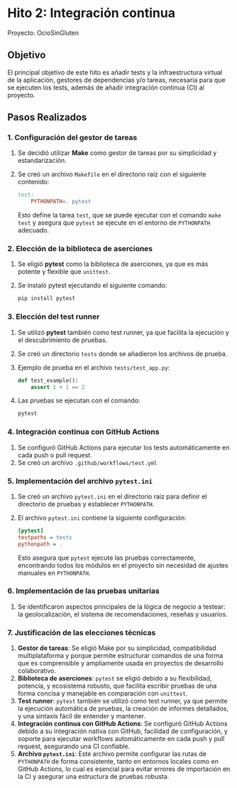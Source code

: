 # Hito 2: Integración continua

Proyecto: OcioSinGluten  

## Objetivo

El principal objetivo de este hito es añadir tests y la infraestructura virtual de la aplicación, gestores de dependencias y/o tareas, necesaria para que se ejecuten los tests, además de añadir integración continua (CI) al proyecto.

## Pasos Realizados

### 1. Configuración del **gestor de tareas**
1. Se decidió utilizar **Make** como gestor de tareas por su simplicidad y estandarización.
2. Se creó un archivo `Makefile` en el directorio raíz con el siguiente contenido:

    ```Makefile
    test:
        PYTHONPATH=. pytest
    ```

   Esto define la tarea `test`, que se puede ejecutar con el comando `make test` y asegura que `pytest` se ejecute en el entorno de `PYTHONPATH` adecuado.

### 2. Elección de la **biblioteca de aserciones**
1. Se eligió **pytest** como la biblioteca de aserciones, ya que es más potente y flexible que `unittest`.
2. Se instaló pytest ejecutando el siguiente comando:

    ```bash
    pip install pytest
    ```

### 3. Elección del **test runner**
1. Se utilizó **pytest** también como test runner, ya que facilita la ejecución y el descubrimiento de pruebas.
2. Se creó un directorio `tests` donde se añadieron los archivos de prueba.
3. Ejemplo de prueba en el archivo `tests/test_app.py`:

    ```python
    def test_example():
        assert 1 + 1 == 2
    ```

4. Las pruebas se ejecutan con el comando:

    ```bash
    pytest
    ```

### 4. **Integración continua con GitHub Actions**
1. Se configuró GitHub Actions para ejecutar los tests automáticamente en cada push o pull request.
2. Se creó un archivo `.github/workflows/test.yml` 

### 5. **Implementación del archivo `pytest.ini`**
1. Se creó un archivo `pytest.ini` en el directorio raíz para definir el directorio de pruebas y establecer `PYTHONPATH`.
2. El archivo `pytest.ini` contiene la siguiente configuración:

    ```ini
    [pytest]
    testpaths = tests
    pythonpath = .
    ```

   Esto asegura que `pytest` ejecute las pruebas correctamente, encontrando todos los módulos en el proyecto sin necesidad de ajustes manuales en `PYTHONPATH`.

### 6. **Implementación de las pruebas unitarias**
1. Se identificaron aspectos principales de la lógica de negocio a testear: la geolocalización, el sistema de recomendaciones, reseñas y usuarios.

### 7. Justificación de las elecciones técnicas
1. **Gestor de tareas**: Se eligió Make por su simplicidad, compatibilidad multiplataforma y porque permite estructurar comandos de una forma que es comprensible y ampliamente usada en proyectos de desarrollo colaborativo.
2. **Biblioteca de aserciones**: `pytest` se eligió debido a su flexibilidad, potencia, y ecosistema robusto, que facilita escribir pruebas de una forma concisa y manejable en comparación con `unittest`.
3. **Test runner**: `pytest` también se utilizó como test runner, ya que permite la ejecución automática de pruebas, la creación de informes detallados, y una sintaxis fácil de entender y mantener.
4. **Integración continua con GitHub Actions**: Se configuró GitHub Actions debido a su integración nativa con GitHub, facilidad de configuración, y soporte para ejecutar workflows automáticamente en cada push y pull request, asegurando una CI confiable.
5. **Archivo `pytest.ini`**: Este archivo permite configurar las rutas de `PYTHONPATH` de forma consistente, tanto en entornos locales como en GitHub Actions, lo cual es esencial para evitar errores de importación en la CI y asegurar una estructura de pruebas robusta.

